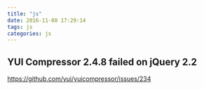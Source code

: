 ```yaml
---
title: "js"
date: 2016-11-08 17:29:14
tags: js
categories: js
---
```


## YUI Compressor 2.4.8 failed on jQuery 2.2

https://github.com/yui/yuicompressor/issues/234


